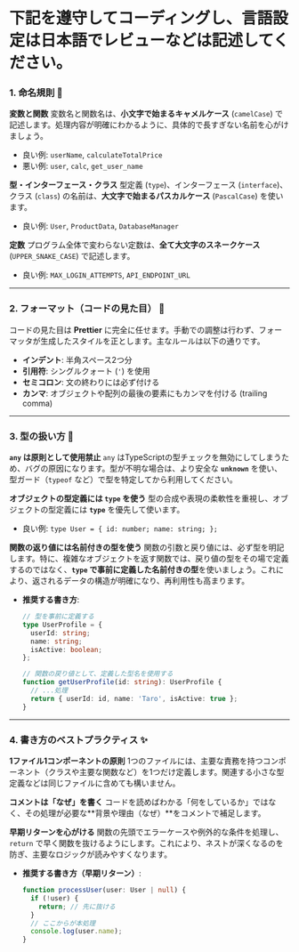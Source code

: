 # 下記を遵守してコーディングし、言語設定は日本語でレビューなどは記述してください。

### 1. 命名規則 📛

**変数と関数**
変数名と関数名は、**小文字で始まるキャメルケース** (`camelCase`) で記述します。処理内容が明確にわかるように、具体的で長すぎない名前を心がけましょう。

* 良い例: `userName`, `calculateTotalPrice`
* 悪い例: `user`, `calc`, `get_user_name`

**型・インターフェース・クラス**
型定義 (`type`)、インターフェース (`interface`)、クラス (`class`) の名前は、**大文字で始まるパスカルケース** (`PascalCase`) を使います。

* 良い例: `User`, `ProductData`, `DatabaseManager`

**定数**
プログラム全体で変わらない定数は、**全て大文字のスネークケース** (`UPPER_SNAKE_CASE`) で記述します。

* 良い例: `MAX_LOGIN_ATTEMPTS`, `API_ENDPOINT_URL`

---

### 2. フォーマット（コードの見た目） 💅

コードの見た目は **Prettier** に完全に任せます。手動での調整は行わず、フォーマッタが生成したスタイルを正とします。主なルールは以下の通りです。

* **インデント**: 半角スペース2つ分
* **引用符**: シングルクォート (`'`) を使用
* **セミコロン**: 文の終わりには必ず付ける
* **カンマ**: オブジェクトや配列の最後の要素にもカンマを付ける (trailing comma)

---

### 3. 型の扱い方 🔷

**`any` は原則として使用禁止**
`any` はTypeScriptの型チェックを無効にしてしまうため、バグの原因になります。型が不明な場合は、より安全な **`unknown`** を使い、型ガード（`typeof` など）で型を特定してから利用してください。

**オブジェクトの型定義には `type` を使う**
型の合成や表現の柔軟性を重視し、オブジェクトの型定義には **`type`** を優先して使います。

* 良い例: `type User = { id: number; name: string; };`

**関数の返り値には名前付きの型を使う**
関数の引数と戻り値には、必ず型を明記します。特に、複雑なオブジェクトを返す関数では、戻り値の型をその場で定義するのではなく、**`type` で事前に定義した名前付きの型**を使いましょう。これにより、返されるデータの構造が明確になり、再利用性も高まります。

* **推奨する書き方**:
    ```typescript
    // 型を事前に定義する
    type UserProfile = {
      userId: string;
      name: string;
      isActive: boolean;
    };

    // 関数の戻り値として、定義した型名を使用する
    function getUserProfile(id: string): UserProfile {
      // ...処理
      return { userId: id, name: 'Taro', isActive: true };
    }
    ```

---

### 4. 書き方のベストプラクティス ✨

**1ファイル1コンポーネントの原則**
1つのファイルには、主要な責務を持つコンポーネント（クラスや主要な関数など）を1つだけ定義します。関連する小さな型定義などは同じファイルに含めても構いません。

**コメントは「なぜ」を書く**
コードを読めばわかる「何をしているか」ではなく、その処理が必要な**背景や理由（なぜ）**をコメントで補足します。

**早期リターンを心がける**
関数の先頭でエラーケースや例外的な条件を処理し、`return` で早く関数を抜けるようにします。これにより、ネストが深くなるのを防ぎ、主要なロジックが読みやすくなります。

* **推奨する書き方（早期リターン）**:
    ```typescript
    function processUser(user: User | null) {
      if (!user) {
        return; // 先に抜ける
      }
      // ここからが本処理
      console.log(user.name);
    }
    ```
